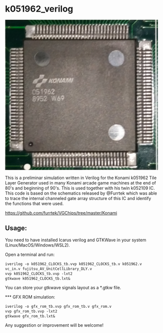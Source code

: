 # k051962_verilog

!["051962"](https://github.com/RndMnkIII/k051962_verilog/blob/main/img/konami_051962.jpg)

This is a preliminar simulation written in Verilog for the Konami k051962 Tile Layer Generator
used in many Konami arcade game machines at the end of 80's and beginning of 90's. This is used together
with his twin k052109 IC. This code is based on the schematics released by @Furrtek which was able to
trace the internal channeled gate array structure of this IC and identify the functions that were used.

https://github.com/furrtek/VGChips/tree/master/Konami

## Usage:
You need to have installed Icarus verilog and GTKWave in your system (Linux/MacOS/Windows/WSL2).

Open a terminal and run:

```
iverilog -o k051962_CLOCKS_tb.vvp k051962_CLOCKS_tb.v k051962.v vc_in.v fujitsu_AV_UnitCellLibrary_DLY.v
vvp k051962_CLOCKS_tb.vvp -lxt2
gtkwave k051962_CLOCKS_tb.lxt&
```
You can store your gtkwave signals layout as a *.gtkw file.


*** GFX ROM simulation:
```
iverilog -o gfx_rom_tb.vvp gfx_rom_tb.v gfx_rom.v
vvp gfx_rom_tb.vvp -lxt2
gtkwave gfx_rom_tb.lxt&
```

Any suggestion or improvement will be welcome!




